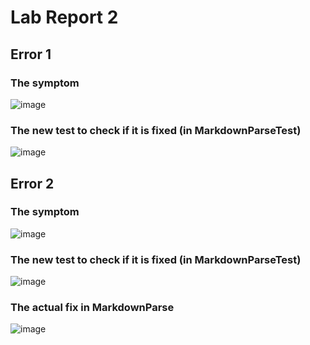# Lab Report 2 <br />
## Error 1
### The symptom<br/>
![image](https://user-images.githubusercontent.com/56976660/151304330-154e4cd4-1633-4edd-a36b-ee26227064e8.png)<br />
### The new test to check if it is fixed (in MarkdownParseTest)
![image](https://user-images.githubusercontent.com/56976660/151301934-87594d00-d856-4922-8f6d-806b028e5cc4.png)
## Error 2
### The symptom <br />
![image](https://user-images.githubusercontent.com/56976660/151303058-a341262e-8db1-4835-964c-607008aaf6b7.png)<br />
### The new test to check if it is fixed (in MarkdownParseTest)
![image](https://user-images.githubusercontent.com/56976660/151294276-407fd88e-35e4-49b5-b6f0-c86acff83b04.png)<br />
### The actual fix in MarkdownParse
![image](https://user-images.githubusercontent.com/56976660/151303995-bcee9d3d-39ee-4d4d-945c-90af8faaa35f.png)<br />


